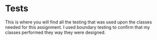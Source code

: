 # Tests
This is where you will find all the testing that was used upon the classes needed for this assignment.
I used boundary testing to confirm that my classes performed they way they were designed.
